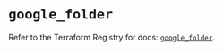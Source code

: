 # `google_folder`

Refer to the Terraform Registry for docs: [`google_folder`](https://registry.terraform.io/providers/hashicorp/google-beta/5.42.0/docs/resources/google_folder).
